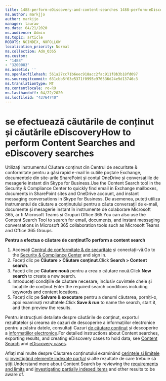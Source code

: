 ```yaml
---
title: 1488-perform-eDiscovery-and-content-searches 1488-perform-eDiscovery-and-content-căutări
ms.author: markjjo
author: markjjo
manager: lauraw
ms.date: 04/21/2020
ms.audience: Admin
ms.topic: article
ROBOTS: NOINDEX, NOFOLLOW
localization_priority: Normal
ms.collection: Adm_O365
ms.custom:
- "1488"
- "3200003"
ms.assetid: ''
ms.openlocfilehash: 561a27cc71b6eec918acc2fac911f8b3b18fd097
ms.sourcegitcommit: 631cbb5f03e5371f0995e976536d24e9d13746c3
ms.translationtype: MT
ms.contentlocale: ro-RO
ms.lasthandoff: 04/22/2020
ms.locfileid: "43764740"
---
```

# <a name="how-to-perform-content-searches-and-ediscovery-searches"></a><span data-ttu-id="1b876-102">se efectuează căutările de conținut și căutările eDiscovery</span><span class="sxs-lookup"><span data-stu-id="1b876-102">How to perform Content Searches and eDiscovery searches</span></span>

<span data-ttu-id="1b876-103">Utilizați instrumentul Căutare conținut din Centrul de securitate & conformitate pentru a găsi rapid e-mail în cutiile poștale Exchange, documentele din site-urile SharePoint și contul OneDrive și conversațiile de mesagerie instant din Skype for Business.</span><span class="sxs-lookup"><span data-stu-id="1b876-103">Use the Content Search tool in the Security & Compliance Center to quickly find email in Exchange mailboxes, documents in SharePoint sites and OneDrive account, and instant messaging conversations in Skype for Business.</span></span> <span data-ttu-id="1b876-104">De asemenea, puteți utiliza Instrumentul de căutare a conținutului pentru a căuta conversații de e-mail, documente și mesagerie instant în instrumente de colaborare Microsoft 365, ar fi Microsoft Teams și Grupuri Office 365.</span><span class="sxs-lookup"><span data-stu-id="1b876-104">You can also use the Content Search Tool to search for email, documents, and instant messaging conversations in Microsoft 365 collaboration tools such as Microsoft Teams and Office 365 Groups.</span></span>

<span data-ttu-id="1b876-105">**Pentru a efectua o căutare de conținut**</span><span class="sxs-lookup"><span data-stu-id="1b876-105">**To perform a content search**</span></span>

1. <span data-ttu-id="1b876-106">Accesați [Centrul de conformitate & de securitate](https://protection.office.com) și conectați-vă.</span><span class="sxs-lookup"><span data-stu-id="1b876-106">Go to the [Security & Compliance Center](https://protection.office.com) and sign in.</span></span>
2. <span data-ttu-id="1b876-107">Faceți clic pe **Căutare > Căutare conținut**.</span><span class="sxs-lookup"><span data-stu-id="1b876-107">Click **Search > Content search**.</span></span>
3. <span data-ttu-id="1b876-108">Faceți clic pe **Căutare nouă** pentru a crea o căutare nouă.</span><span class="sxs-lookup"><span data-stu-id="1b876-108">Click **New search** to create a new search.</span></span>
4. <span data-ttu-id="1b876-109">Introduceți condițiile de căutare necesare, inclusiv cuvintele cheie și locațiile de conținut.</span><span class="sxs-lookup"><span data-stu-id="1b876-109">Enter the required search conditions including keywords and content locations.</span></span>  
5. <span data-ttu-id="1b876-110">Faceți clic pe **Salvare & executare** pentru a denumi căutarea, porniți-o, apoi examinați rezultatele.</span><span class="sxs-lookup"><span data-stu-id="1b876-110">Click **Save & run** to name the search, start it, and then preview the results.</span></span>

<span data-ttu-id="1b876-111">Pentru instrucțiuni detaliate despre căutările de conținut, exportul rezultatelor și crearea de cazuri de descoperire a informațiilor electronice pentru a păstra datele, consultați Cazuri [de căutare conținut](https://docs.microsoft.com/office365/securitycompliance/content-search) și descoperire a [informațiilor electronice](https://docs.microsoft.com/office365/securitycompliance/ediscovery-cases).</span><span class="sxs-lookup"><span data-stu-id="1b876-111">For detailed instructions about Content searches, exporting results, and creating eDiscovery cases to hold data, see [Content Search](https://docs.microsoft.com/office365/securitycompliance/content-search) and [eDiscovery cases](https://docs.microsoft.com/office365/securitycompliance/ediscovery-cases).</span></span>

<span data-ttu-id="1b876-112">Aflați mai multe despre Căutarea conținutului examinând [cerințele și limitele și](https://docs.microsoft.com/office365/securitycompliance/limits-for-content-search) [investigând elemente indexate parțial](https://docs.microsoft.com/office365/securitycompliance/investigating-partially-indexed-items-in-ediscovery) și alte rezultate de care trebuie să știți.</span><span class="sxs-lookup"><span data-stu-id="1b876-112">Understand more about Content Search by reviewing the [requirements and limits](https://docs.microsoft.com/office365/securitycompliance/limits-for-content-search) and  [investigating partially indexed items](https://docs.microsoft.com/office365/securitycompliance/investigating-partially-indexed-items-in-ediscovery) and other results to be aware of.</span></span>